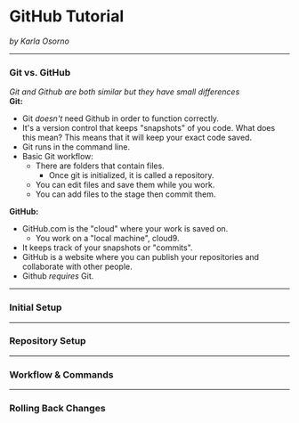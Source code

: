 # GitHub Tutorial

_by Karla Osorno_

---
### Git vs. GitHub
_Git and Github are both similar but they have small differences_  
**Git:**
* Git _doesn't_ need Github in order to function correctly.
* It's a version control that keeps "snapshots" of you code. What does this mean? This means that
it will keep your exact code saved.
* Git runs in the command line.
* Basic Git workflow:
    * There are folders that contain files.
        * Once git is initialized, it is called a repository.
    * You can edit files and save them while you work.
    * You can add files to the stage then commit them.  

**GitHub:**
* GitHub.com is the "cloud" where your work is saved on.
    * You work on a "local machine", cloud9.
* It keeps track of your snapshots or "commits".
* GitHub is a website where you can publish your repositories and collaborate with other people.
* Github _requires_ Git.

---
### Initial Setup



---
### Repository Setup



---
### Workflow & Commands



---
### Rolling Back Changes